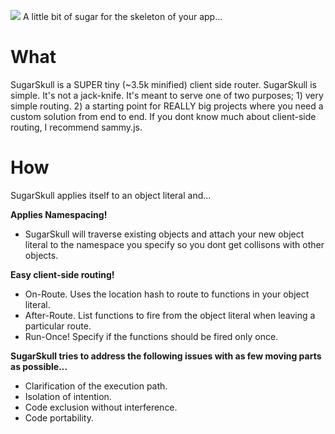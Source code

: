 
<img src="https://github.com/hij1nx/SugarSkull/raw/master/sugarskull.png"></img>
A little bit of sugar for the skeleton of your app...

What
====

SugarSkull is a SUPER tiny (~3.5k minified) client side router. SugarSkull is simple. It's not a jack-knife. It's meant to serve one of
two purposes; 1) very simple routing. 2) a starting point for REALLY big projects where you need a custom solution from end to end. 
If you dont know much about client-side routing, I recommend sammy.js.

How
===

SugarSkull applies itself to an object literal and...

**Applies Namespacing!**

 - SugarSkull will traverse existing objects and attach your new object literal to the namespace you specify so you dont get collisons with other objects.
	
**Easy client-side routing!**

 - On-Route. Uses the location hash to route to functions in your object literal.
 - After-Route. List functions to fire from the object literal when leaving a particular route.
 - Run-Once! Specify if the functions should be fired only once.

**SugarSkull tries to address the following issues with as few moving parts as possible...**

 - Clarification of the execution path.
 - Isolation of intention.
 - Code exclusion without interference.
 - Code portability.
